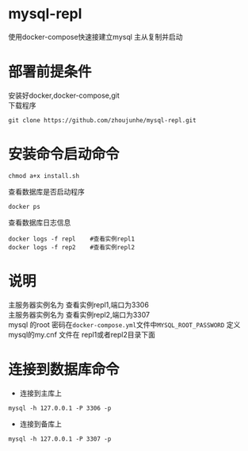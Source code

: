 # mysql-repl
使用docker-compose快速接建立mysql 主从复制并启动


# 部署前提条件
安装好docker,docker-compose,git <br>
下载程序
```
git clone https://github.com/zhoujunhe/mysql-repl.git
```

# 安装命令启动命令
```
chmod a+x install.sh
```
查看数据库是否启动程序
```
docker ps
```
查看数据库日志信息
```
docker logs -f repl    #查看实例repl1
docker logs -f rep2    #查看实例repl2
```

# 说明
主服务器实例名为 查看实例repl1,端口为3306 <br>
主服务器实例名为 查看实例repl2,端口为3307 <br>
mysql 的root 密码在```docker-compose.yml```文件中```MYSQL_ROOT_PASSWORD``` 定义 <br>
mysql的my.cnf 文件在 repl1或者repl2目录下面<br>

# 连接到数据库命令

* 连接到主库上
```
mysql -h 127.0.0.1 -P 3306 -p
```

* 连接到备库上
```
mysql -h 127.0.0.1 -P 3307 -p
```
